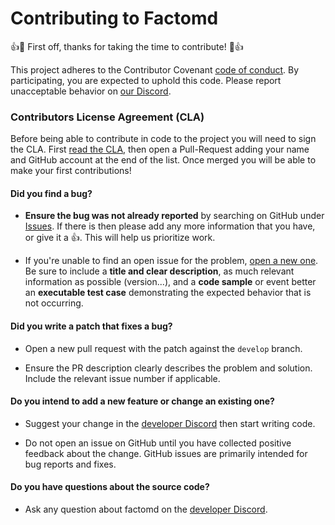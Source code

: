 # Contributing to Factomd

:+1::tada: First off, thanks for taking the time to contribute! :tada::+1:

This project adheres to the Contributor Covenant [code of conduct](CODE_OF_CONDUCT.md).
By participating, you are expected to uphold this code. Please report unacceptable
behavior on [our Discord](https://discord.gg/uGqD53y).

### Contributors License Agreement (CLA)

Before being able to contribute in code to the project you will need to sign the CLA. First [read the CLA](https://github.com/FactomProject/factomd/blob/master/CLA), then open a Pull-Request adding your name and GitHub account at the end of the list. Once merged you will be able to make your first contributions!

#### **Did you find a bug?**

* **Ensure the bug was not already reported** by searching on GitHub under [Issues](https://github.com/FactomProject/factomd/issues). If there is then please add any more information that you have, or give it a :+1:. This will help us prioritize work.

* If you're unable to find an open issue for the problem, [open a new one](https://github.com/FactomProject/factomd/issues/new). Be sure to include a **title and clear description**, as much relevant information as possible (version...), and a **code sample** or event better an **executable test case** demonstrating the expected behavior that is not occurring. 

#### **Did you write a patch that fixes a bug?**

* Open a new pull request with the patch against the `develop` branch.

* Ensure the PR description clearly describes the problem and solution. Include the relevant issue number if applicable.

#### **Do you intend to add a new feature or change an existing one?**

* Suggest your change in the [developer Discord](https://discord.gg/uGqD53y) then start writing code.

* Do not open an issue on GitHub until you have collected positive feedback about the change. GitHub issues are primarily intended for bug reports and fixes.

#### **Do you have questions about the source code?**

* Ask any question about factomd on the [developer Discord](https://discord.gg/uGqD53y).

